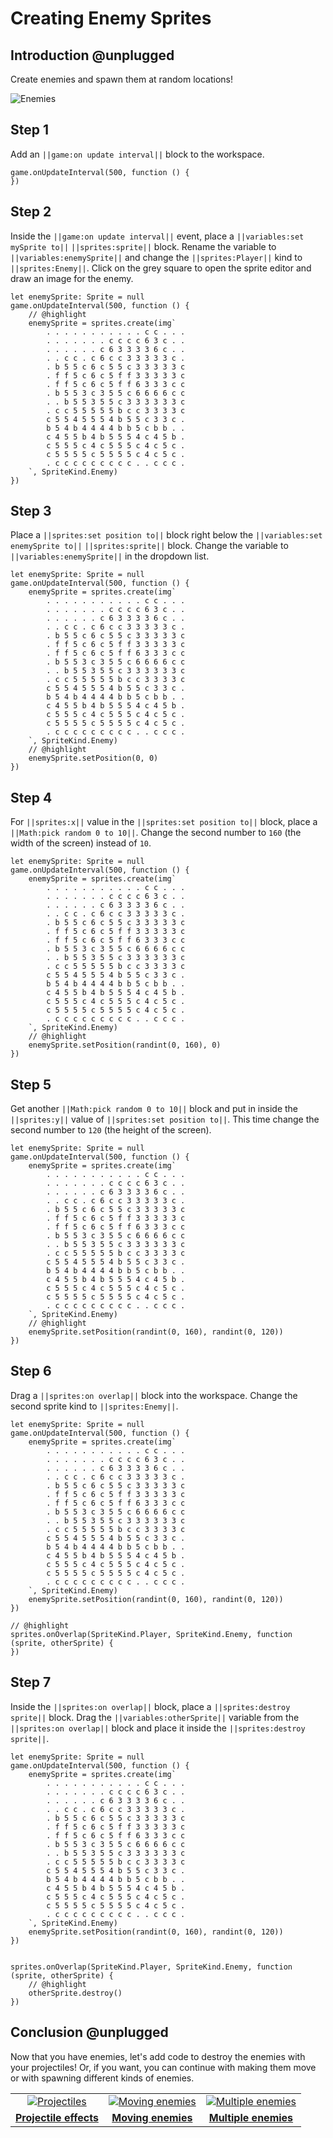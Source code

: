# Creating Enemy Sprites

## Introduction @unplugged

Create enemies and spawn them at random locations!

![Enemies](/static/recipes/shark-splash/02-enemies.gif)

## Step 1

Add an ``||game:on update interval||`` block to the workspace.

```blocks
game.onUpdateInterval(500, function () {
})
```

## Step 2

Inside the ``||game:on update interval||`` event, place a ``||variables:set mySprite to||`` ``||sprites:sprite||`` block.
Rename the variable to ``||variables:enemySprite||`` and change the ``||sprites:Player||`` kind to ``||sprites:Enemy||``. Click on the
grey square to open the sprite editor and draw an image for the enemy.

```blocks
let enemySprite: Sprite = null
game.onUpdateInterval(500, function () {
    // @highlight
    enemySprite = sprites.create(img`
        . . . . . . . . . . . c c . . .
        . . . . . . . c c c c 6 3 c . .
        . . . . . . c 6 3 3 3 3 6 c . .
        . . c c . c 6 c c 3 3 3 3 3 c .
        . b 5 5 c 6 c 5 5 c 3 3 3 3 3 c
        . f f 5 c 6 c 5 f f 3 3 3 3 3 c
        . f f 5 c 6 c 5 f f 6 3 3 3 c c
        . b 5 5 3 c 3 5 5 c 6 6 6 6 c c
        . . b 5 5 3 5 5 c 3 3 3 3 3 3 c
        . c c 5 5 5 5 5 b c c 3 3 3 3 c
        c 5 5 4 5 5 5 4 b 5 5 c 3 3 c .
        b 5 4 b 4 4 4 4 b b 5 c b b . .
        c 4 5 5 b 4 b 5 5 5 4 c 4 5 b .
        c 5 5 5 c 4 c 5 5 5 c 4 c 5 c .
        c 5 5 5 5 c 5 5 5 5 c 4 c 5 c .
        . c c c c c c c c c . . c c c .
    `, SpriteKind.Enemy)
})
```

## Step 3

Place a ``||sprites:set position to||`` block right below the ``||variables:set enemySprite to||`` ``||sprites:sprite||`` block. Change
the variable to ``||variables:enemySprite||`` in the dropdown list.

```blocks
let enemySprite: Sprite = null
game.onUpdateInterval(500, function () {
    enemySprite = sprites.create(img`
        . . . . . . . . . . . c c . . .
        . . . . . . . c c c c 6 3 c . .
        . . . . . . c 6 3 3 3 3 6 c . .
        . . c c . c 6 c c 3 3 3 3 3 c .
        . b 5 5 c 6 c 5 5 c 3 3 3 3 3 c
        . f f 5 c 6 c 5 f f 3 3 3 3 3 c
        . f f 5 c 6 c 5 f f 6 3 3 3 c c
        . b 5 5 3 c 3 5 5 c 6 6 6 6 c c
        . . b 5 5 3 5 5 c 3 3 3 3 3 3 c
        . c c 5 5 5 5 5 b c c 3 3 3 3 c
        c 5 5 4 5 5 5 4 b 5 5 c 3 3 c .
        b 5 4 b 4 4 4 4 b b 5 c b b . .
        c 4 5 5 b 4 b 5 5 5 4 c 4 5 b .
        c 5 5 5 c 4 c 5 5 5 c 4 c 5 c .
        c 5 5 5 5 c 5 5 5 5 c 4 c 5 c .
        . c c c c c c c c c . . c c c .
    `, SpriteKind.Enemy)
    // @highlight
    enemySprite.setPosition(0, 0)
})
```

## Step 4

For ``||sprites:x||`` value in the ``||sprites:set position to||`` block, place a ``||Math:pick random 0 to 10||``.
Change the second number to `160` (the width of the screen) instead of `10`.

```blocks
let enemySprite: Sprite = null
game.onUpdateInterval(500, function () {
    enemySprite = sprites.create(img`
        . . . . . . . . . . . c c . . .
        . . . . . . . c c c c 6 3 c . .
        . . . . . . c 6 3 3 3 3 6 c . .
        . . c c . c 6 c c 3 3 3 3 3 c .
        . b 5 5 c 6 c 5 5 c 3 3 3 3 3 c
        . f f 5 c 6 c 5 f f 3 3 3 3 3 c
        . f f 5 c 6 c 5 f f 6 3 3 3 c c
        . b 5 5 3 c 3 5 5 c 6 6 6 6 c c
        . . b 5 5 3 5 5 c 3 3 3 3 3 3 c
        . c c 5 5 5 5 5 b c c 3 3 3 3 c
        c 5 5 4 5 5 5 4 b 5 5 c 3 3 c .
        b 5 4 b 4 4 4 4 b b 5 c b b . .
        c 4 5 5 b 4 b 5 5 5 4 c 4 5 b .
        c 5 5 5 c 4 c 5 5 5 c 4 c 5 c .
        c 5 5 5 5 c 5 5 5 5 c 4 c 5 c .
        . c c c c c c c c c . . c c c .
    `, SpriteKind.Enemy)
    // @highlight
    enemySprite.setPosition(randint(0, 160), 0)
})
```

## Step 5

Get another ``||Math:pick random 0 to 10||`` block and put in inside the ``||sprites:y||`` value of ``||sprites:set position to||``. This time change the second number to `120` (the height of the screen).

```blocks
let enemySprite: Sprite = null
game.onUpdateInterval(500, function () {
    enemySprite = sprites.create(img`
        . . . . . . . . . . . c c . . .
        . . . . . . . c c c c 6 3 c . .
        . . . . . . c 6 3 3 3 3 6 c . .
        . . c c . c 6 c c 3 3 3 3 3 c .
        . b 5 5 c 6 c 5 5 c 3 3 3 3 3 c
        . f f 5 c 6 c 5 f f 3 3 3 3 3 c
        . f f 5 c 6 c 5 f f 6 3 3 3 c c
        . b 5 5 3 c 3 5 5 c 6 6 6 6 c c
        . . b 5 5 3 5 5 c 3 3 3 3 3 3 c
        . c c 5 5 5 5 5 b c c 3 3 3 3 c
        c 5 5 4 5 5 5 4 b 5 5 c 3 3 c .
        b 5 4 b 4 4 4 4 b b 5 c b b . .
        c 4 5 5 b 4 b 5 5 5 4 c 4 5 b .
        c 5 5 5 c 4 c 5 5 5 c 4 c 5 c .
        c 5 5 5 5 c 5 5 5 5 c 4 c 5 c .
        . c c c c c c c c c . . c c c .
    `, SpriteKind.Enemy)
    // @highlight
    enemySprite.setPosition(randint(0, 160), randint(0, 120))
})
```

## Step 6

Drag a ``||sprites:on overlap||`` block into the workspace. Change the second sprite kind to ``||sprites:Enemy||``.

```blocks
let enemySprite: Sprite = null
game.onUpdateInterval(500, function () {
    enemySprite = sprites.create(img`
        . . . . . . . . . . . c c . . .
        . . . . . . . c c c c 6 3 c . .
        . . . . . . c 6 3 3 3 3 6 c . .
        . . c c . c 6 c c 3 3 3 3 3 c .
        . b 5 5 c 6 c 5 5 c 3 3 3 3 3 c
        . f f 5 c 6 c 5 f f 3 3 3 3 3 c
        . f f 5 c 6 c 5 f f 6 3 3 3 c c
        . b 5 5 3 c 3 5 5 c 6 6 6 6 c c
        . . b 5 5 3 5 5 c 3 3 3 3 3 3 c
        . c c 5 5 5 5 5 b c c 3 3 3 3 c
        c 5 5 4 5 5 5 4 b 5 5 c 3 3 c .
        b 5 4 b 4 4 4 4 b b 5 c b b . .
        c 4 5 5 b 4 b 5 5 5 4 c 4 5 b .
        c 5 5 5 c 4 c 5 5 5 c 4 c 5 c .
        c 5 5 5 5 c 5 5 5 5 c 4 c 5 c .
        . c c c c c c c c c . . c c c .
    `, SpriteKind.Enemy)
    enemySprite.setPosition(randint(0, 160), randint(0, 120))
})

// @highlight
sprites.onOverlap(SpriteKind.Player, SpriteKind.Enemy, function (sprite, otherSprite) {
})
```

## Step 7

Inside the ``||sprites:on overlap||`` block, place a ``||sprites:destroy sprite||`` block. Drag the
``||variables:otherSprite||`` variable from the ``||sprites:on overlap||`` block and place it inside
the  ``||sprites:destroy sprite||``.



```blocks
let enemySprite: Sprite = null
game.onUpdateInterval(500, function () {
    enemySprite = sprites.create(img`
        . . . . . . . . . . . c c . . .
        . . . . . . . c c c c 6 3 c . .
        . . . . . . c 6 3 3 3 3 6 c . .
        . . c c . c 6 c c 3 3 3 3 3 c .
        . b 5 5 c 6 c 5 5 c 3 3 3 3 3 c
        . f f 5 c 6 c 5 f f 3 3 3 3 3 c
        . f f 5 c 6 c 5 f f 6 3 3 3 c c
        . b 5 5 3 c 3 5 5 c 6 6 6 6 c c
        . . b 5 5 3 5 5 c 3 3 3 3 3 3 c
        . c c 5 5 5 5 5 b c c 3 3 3 3 c
        c 5 5 4 5 5 5 4 b 5 5 c 3 3 c .
        b 5 4 b 4 4 4 4 b b 5 c b b . .
        c 4 5 5 b 4 b 5 5 5 4 c 4 5 b .
        c 5 5 5 c 4 c 5 5 5 c 4 c 5 c .
        c 5 5 5 5 c 5 5 5 5 c 4 c 5 c .
        . c c c c c c c c c . . c c c .
    `, SpriteKind.Enemy)
    enemySprite.setPosition(randint(0, 160), randint(0, 120))
})


sprites.onOverlap(SpriteKind.Player, SpriteKind.Enemy, function (sprite, otherSprite) {
    // @highlight
    otherSprite.destroy()
})
```

## Conclusion @unplugged

Now that you have enemies, let's add code to destroy the enemies with your projectiles! Or, if you want, you can continue with making them move or with spawning different kinds of enemies.

|      |      |      |
|:----:|:----:|:----:|
|  [![Projectiles](/static/recipes/shark-splash/03-projectiles.gif)](#recipe:/recipes/shark-splash/03-projectiles) | [![Moving enemies](/static/recipes/shark-splash/02-A-enemies.gif)](#recipe:/recipes/shark-splash/02-A-enemies) | [![Multiple enemies](/static/recipes/shark-splash/02-B-enemies.gif)](#recipe:/recipes/shark-splash/02-B-enemies) |
| [**Projectile effects**](#recipe:/recipes/shark-splash/03-projectiles) | [**Moving enemies**](#recipe:/recipes/shark-splash/02-A-enemies) | [**Multiple enemies**](#recipe:/recipes/shark-splash/02-B-enemies) |